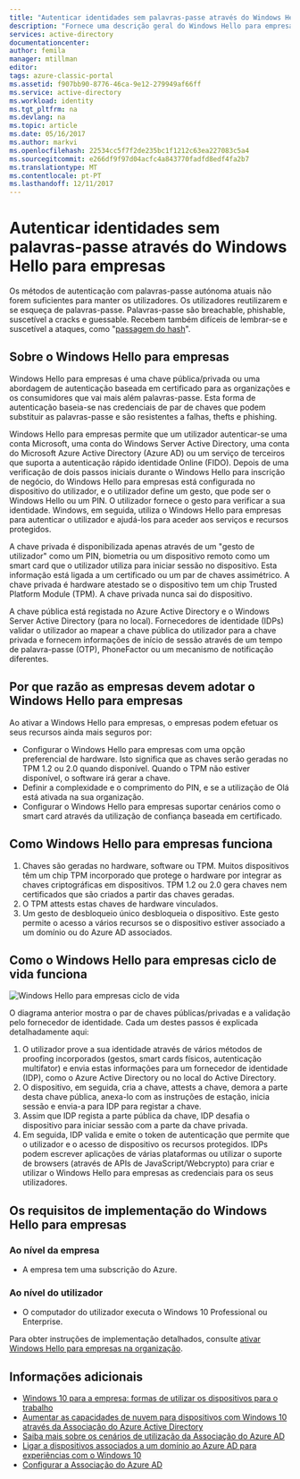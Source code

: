 ```yaml
---
title: "Autenticar identidades sem palavras-passe através do Windows Hello para empresas e o Azure AD | Microsoft Docs"
description: "Fornece uma descrição geral do Windows Hello para empresas e informações adicionais sobre como implementar o Windows Hello para empresas."
services: active-directory
documentationcenter: 
author: femila
manager: mtillman
editor: 
tags: azure-classic-portal
ms.assetid: f907bb90-8776-46ca-9e12-279949af66ff
ms.service: active-directory
ms.workload: identity
ms.tgt_pltfrm: na
ms.devlang: na
ms.topic: article
ms.date: 05/16/2017
ms.author: markvi
ms.openlocfilehash: 22534cc5f7f2de235bc1f1212c63ea227083c5a4
ms.sourcegitcommit: e266df9f97d04acfc4a843770fadfd8edf4fa2b7
ms.translationtype: MT
ms.contentlocale: pt-PT
ms.lasthandoff: 12/11/2017
---
```

# <a name="authenticating-identities-without-passwords-through-windows-hello-for-business"></a>Autenticar identidades sem palavras-passe através do Windows Hello para empresas
Os métodos de autenticação com palavras-passe autónoma atuais não forem suficientes para manter os utilizadores. Os utilizadores reutilizarem e se esqueça de palavras-passe. Palavras-passe são breachable, phishable, suscetível a cracks e guessable. Recebem também difíceis de lembrar-se e suscetível a ataques, como "[passagem do hash](https://technet.microsoft.com/dn785092.aspx)".

## <a name="about-windows-hello-for-business"></a>Sobre o Windows Hello para empresas
Windows Hello para empresas é uma chave pública/privada ou uma abordagem de autenticação baseada em certificado para as organizações e os consumidores que vai mais além palavras-passe. Esta forma de autenticação baseia-se nas credenciais de par de chaves que podem substituir as palavras-passe e são resistentes a falhas, thefts e phishing.

 Windows Hello para empresas permite que um utilizador autenticar-se uma conta Microsoft, uma conta do Windows Server Active Directory, uma conta do Microsoft Azure Active Directory (Azure AD) ou um serviço de terceiros que suporta a autenticação rápido identidade Online (FIDO). Depois de uma verificação de dois passos iniciais durante o Windows Hello para inscrição de negócio, do Windows Hello para empresas está configurada no dispositivo do utilizador, e o utilizador define um gesto, que pode ser o Windows Hello ou um PIN. O utilizador fornece o gesto para verificar a sua identidade. Windows, em seguida, utiliza o Windows Hello para empresas para autenticar o utilizador e ajudá-los para aceder aos serviços e recursos protegidos.

A chave privada é disponibilizada apenas através de um "gesto de utilizador" como um PIN, biometria ou um dispositivo remoto como um smart card que o utilizador utiliza para iniciar sessão no dispositivo. Esta informação está ligada a um certificado ou um par de chaves assimétrico. A chave privada é hardware atestado se o dispositivo tem um chip Trusted Platform Module (TPM). A chave privada nunca sai do dispositivo.

A chave pública está registada no Azure Active Directory e o Windows Server Active Directory (para no local). Fornecedores de identidade (IDPs) validar o utilizador ao mapear a chave pública do utilizador para a chave privada e fornecem informações de início de sessão através de um tempo de palavra-passe (OTP), PhoneFactor ou um mecanismo de notificação diferentes.

## <a name="why-enterprises-should-adopt-windows-hello-for-business"></a>Por que razão as empresas devem adotar o Windows Hello para empresas
Ao ativar a Windows Hello para empresas, o empresas podem efetuar os seus recursos ainda mais seguros por:

* Configurar o Windows Hello para empresas com uma opção preferencial de hardware. Isto significa que as chaves serão geradas no TPM 1.2 ou 2.0 quando disponível. Quando o TPM não estiver disponível, o software irá gerar a chave.
* Definir a complexidade e o comprimento do PIN, e se a utilização de Olá está ativada na sua organização.
* Configurar o Windows Hello para empresas suportar cenários como o smart card através da utilização de confiança baseada em certificado.

## <a name="how-windows-hello-for-business-works"></a>Como Windows Hello para empresas funciona
1. Chaves são geradas no hardware, software ou TPM. Muitos dispositivos têm um chip TPM incorporado que protege o hardware por integrar as chaves criptográficas em dispositivos. TPM 1.2 ou 2.0 gera chaves nem certificados que são criados a partir das chaves geradas.
2. O TPM attests estas chaves de hardware vinculados.
3. Um gesto de desbloqueio único desbloqueia o dispositivo. Este gesto permite o acesso a vários recursos se o dispositivo estiver associado a um domínio ou do Azure AD associados.

## <a name="how-the-windows-hello-for-business-lifecycle-works"></a>Como o Windows Hello para empresas ciclo de vida funciona
![Windows Hello para empresas ciclo de vida](./media/active-directory-azureadjoin/active-directory-azureadjoin-microsoft-passport.png)

O diagrama anterior mostra o par de chaves públicas/privadas e a validação pelo fornecedor de identidade. Cada um destes passos é explicada detalhadamente aqui:

1. O utilizador prove a sua identidade através de vários métodos de proofing incorporados (gestos, smart cards físicos, autenticação multifator) e envia estas informações para um fornecedor de identidade (IDP), como o Azure Active Directory ou no local do Active Directory.
2. O dispositivo, em seguida, cria a chave, attests a chave, demora a parte desta chave pública, anexa-lo com as instruções de estação, inicia sessão e envia-a para IDP para registar a chave.
3. Assim que IDP regista a parte pública da chave, IDP desafia o dispositivo para iniciar sessão com a parte da chave privada.
4. Em seguida, IDP valida e emite o token de autenticação que permite que o utilizador e o acesso de dispositivo os recursos protegidos. IDPs podem escrever aplicações de várias plataformas ou utilizar o suporte de browsers (através de APIs de JavaScript/Webcrypto) para criar e utilizar o Windows Hello para empresas as credenciais para os seus utilizadores.

## <a name="the-deployment-requirements-for-windows-hello-for-business"></a>Os requisitos de implementação do Windows Hello para empresas
### <a name="at-the-enterprise-level"></a>Ao nível da empresa
* A empresa tem uma subscrição do Azure.

### <a name="at-the-user-level"></a>Ao nível do utilizador
* O computador do utilizador executa o Windows 10 Professional ou Enterprise.

Para obter instruções de implementação detalhados, consulte [ativar Windows Hello para empresas na organização](active-directory-azureadjoin-passport-deployment.md).

## <a name="additional-information"></a>Informações adicionais
* [Windows 10 para a empresa: formas de utilizar os dispositivos para o trabalho](active-directory-azureadjoin-windows10-devices-overview.md)
* [Aumentar as capacidades de nuvem para dispositivos com Windows 10 através da Associação do Azure Active Directory](active-directory-azureadjoin-user-upgrade.md)
* [Saiba mais sobre os cenários de utilização da Associação do Azure AD](active-directory-azureadjoin-deployment-aadjoindirect.md)
* [Ligar a dispositivos associados a um domínio ao Azure AD para experiências com o Windows 10](active-directory-azureadjoin-devices-group-policy.md)
* [Configurar a Associação do Azure AD](active-directory-azureadjoin-setup.md)


